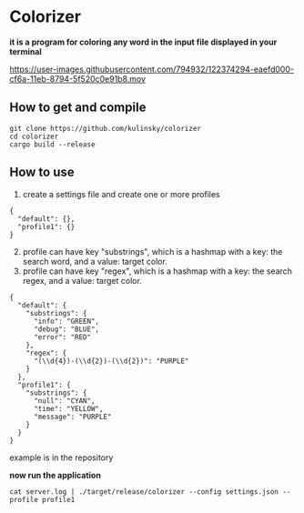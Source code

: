 # Colorizer  

**it is a program for coloring any word in the input file displayed in your terminal**  

https://user-images.githubusercontent.com/794932/122374294-eaefd000-cf6a-11eb-8794-5f520c0e91b8.mov

## How to get and compile  
```
git clone https://github.com/kulinsky/colorizer
cd colorizer
cargo build --release
```

## How to use
1. create a settings file and create one or more profiles  
```
{
  "default": {},
  "profile1": {}
}
```
2. profile can have key "substrings", which is a hashmap with a key: the search word,  and a value: target color.
3. profile can have key "regex", which is a hashmap with a key: the search regex,  and a value: target color.
```
{
  "default": {
    "substrings": {
      "info": "GREEN",
      "debug": "BLUE",
      "error": "RED"
    },
    "regex": {
      "(\\d{4})-(\\d{2})-(\\d{2})": "PURPLE"
    }
  },
  "profile1": {
    "substrings": {
      "null": "CYAN",
      "time": "YELLOW",
      "message": "PURPLE"
    }
  }
}
```
example is in the repository  

**now run the application**
```
cat server.log | ./target/release/colorizer --config settings.json --profile profile1
```
